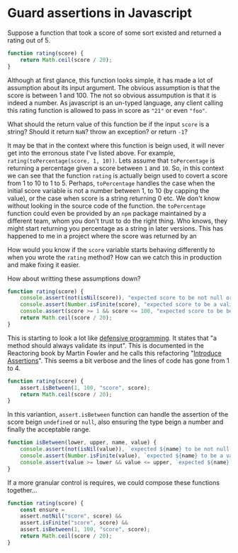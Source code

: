 # Guard assertions in Javascript

Suppose a function that took a score of some sort existed and returned a rating out of 5.

```javascript
function rating(score) {
	return Math.ceil(score / 20);
}
```

Although at first glance, this function looks simple, it has made a lot of assumption about its input argument. The obvious assumption is that the score is between 1 and 100.  The not so obvious assumpution is that it is indeed a number. As javascript is an un-typed language, any client calling this rating function is allowed to pass in score as `"21"` or even `"foo"`.

What should the return value of this function be if the input `score` is a string? Should it return `NaN`? throw an exception? or return `-1`? 

It may be that in the context where this function is beign used, it will never get into the erronous state I've listed above. For example, `rating(toPercentage(score, 1, 10))`. Lets assume that `toPercentage` is returning a percentage given a score between `1` and `10`. So, in this context we can see that the function `rating` is actually beign used to covert a score from 1 to 10 to 1 to 5. Perhaps, `toPercentage` handles the case when the initial score variable is not a number between 1, to 10 (by capping the value), or the case when score is a string returning 0 etc. We don't know without looking in the source code of the function. the `toPercentage` function could even be provided by an `npm` package maintained by a different team, whom you don't trust to do the right thing. Who knows, they might start returning you percentage as a string in later versions. This has happened to me in a project where the score was returned by an 

How would you know if the `score` variable starts behaving differently to when you wrote the `rating` method? How can we catch this in production and make fixing it easier.

How about writting these assumptions down?

```javascript
function rating(score) {
	console.assert(not(isNil(score)), "expected score to be not null or undefined");
	console.assert(Number.isFinite(score), "expected score to be a valid number");
	console.assert(score >= 1 && score <= 100, "expected score to be between 1 and 100");
	return Math.ceil(score / 20);
}
```

This is starting to look a lot like [defensive programming](https://en.wikipedia.org/wiki/Defensive_programming). It states that "a method should always validate its input". This is documented in the Reactoring book by Martin Fowler and he calls this refactoring "[Introduce Assertions](https://refactoring.com/catalog/introduceAssertion.html)". This seems a bit verbose and the lines of code has gone from 1 to 4.

```javascript
function rating(score) {
	assert.isBetween(1, 100, "score", score);
	return Math.ceil(score / 20);
}
```

In this variantion, `assert.isBetween` function can handle the assertion of the score beign `undefined` or `null`, also ensuring the type beign a number and finally the acceptable range. 

```javascript
function isBetween(lower, upper, name, value) {
	console.assert(not(isNil(value)), `expected ${name} to be not null or undefined`);
	console.assert(Number.isFinite(value), `expected ${name} to be a valid number, but was ${value}.`);
	console.assert(value >= lower && value <= upper, `expected ${name} to be between ${lower} and ${upper}.`);
}
```

If a more granular control is requires, we could compose these functions together...

```javascript
function rating(score) {
	const ensure = 
	assert.notNil("score", score) && 
	assert.isFinite("score", score) &&
	assert.isBetween(1, 100, "score", score);
	return Math.ceil(score / 20);
}
```
<!--stackedit_data:
eyJoaXN0b3J5IjpbLTI3ODYwNTI1NiwxMDQ1OTk0MjYyLC0xNT
AyNDA5OTM2LDg0NzcyNTksLTI2Mzk1MzQ2OV19
-->